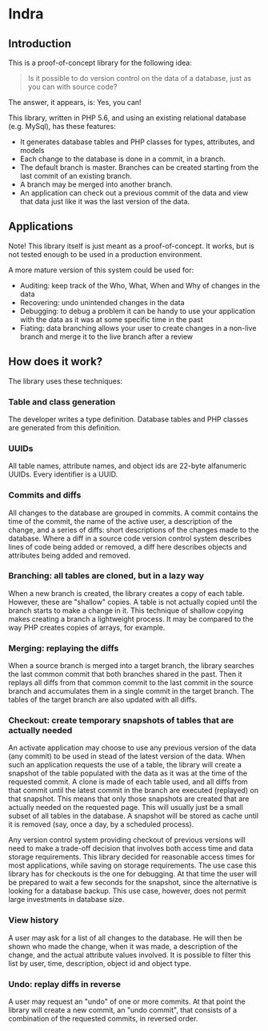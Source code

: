 # Indra

## Introduction

This is a proof-of-concept library for the following idea:

> Is it possible to do version control on the data of a database, just as you can with source code?

The answer, it appears, is: Yes, you can!

This library, written in PHP 5.6, and using an existing relational database (e.g. MySql), has these features:

 * It generates database tables and PHP classes for types, attributes, and models
 * Each change to the database is done in a commit, in a branch.
 * The default branch is master. Branches can be created starting from the last commit of an existing branch. 
 * A branch may be merged into another branch.
 * An application can check out a previous commit of the data and view that data just like it was the last version of the data.

## Applications

Note! This library itself is just meant as a proof-of-concept. It works, but is not tested enough to be used in a production environment.
 
A more mature version of this system could be used for:
 
 * Auditing: keep track of the Who, What, When and Why of changes in the data
 * Recovering: undo unintended changes in the data
 * Debugging: to debug a problem it can be handy to use your application with the data as it was at some specific time in the past
 * Fiating: data branching allows your user to create changes in a non-live branch and merge it to the live branch after a review  
 
## How does it work?

The library uses these techniques: 

### Table and class generation

The developer writes a type definition. Database tables and PHP classes are generated from this definition.

### UUIDs

All table names, attribute names, and object ids are 22-byte alfanumeric UUIDs. Every identifier is a UUID.

### Commits and diffs

All changes to the database are grouped in commits. A commit contains the time of the commit, the name of the active user, a description of the change, 
and a series of diffs: short descriptions of the changes made to the database. Where a diff in a source code version control system describes lines of code being added or removed,
a diff here describes objects and attributes being added and removed.

### Branching: all tables are cloned, but in a lazy way 

When a new branch is created, the library creates a copy of each table. However, these are "shallow" copies. A table is not actually copied until the branch starts to make a change in it.
  This technique of shallow copying makes creating a branch a lightweight process. It may be compared to the way PHP creates copies of arrays, for example.

### Merging: replaying the diffs

When a source branch is merged into a target branch, the library searches the last common commit that both branches shared in the past.
 Then it replays all diffs from that common commit to the last commit in the source branch and accumulates them in a single commit in the target branch.
 The tables of the target branch are also updated with all diffs.
 
### Checkout: create temporary snapshots of tables that are actually needed

An activate application may choose to use any previous version of the data (any commit) to be used in stead of the latest version of the data.
 When such an application requests the use of a table, the library will create a snapshot of the table populated with the data as it was at the time of the requested commit.
 A clone is made of each table used, and all diffs from that commit until the latest commit in the branch are executed (replayed) on that snapshot.
 This means that only those snapshots are created that are actually needed on the requested page. This will usually just be a small subset of all tables in the database.
 A snapshot will be stored as cache until it is removed (say, once a day, by a scheduled process).

Any version control system providing checkout of previous versions will need to make a trade-off decision that involves both access time and data storage requirements. 
This library decided for reasonable access times for most applications, while saving on storage requirements. The use case this library has for checkouts is the one for debugging.
 At that time the user will be prepared to wait a few seconds for the snapshot, since the alternative is looking for a database backup.
 This use case, however, does not permit large investments in database size. 
  
### View history

A user may ask for a list of all changes to the database. He will then be shown who made the change, when it was made, a description of the change, and the actual attribute values involved.
 It is possible to filter this list by user, time, description, object id and object type.

### Undo: replay diffs in reverse
  
A user may request an "undo" of one or more commits. At that point the library will create a new commit, an "undo commit", that consists of a combination of the requested commits, 
in reversed order.
  
